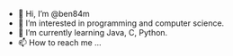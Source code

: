 - 👋 Hi, I’m @ben84m
- 👀 I’m interested in programming and computer science.
- 🌱 I’m currently learning Java, C, Python.
- 📫 How to reach me ...

<!---
ben84m/ben84m is a ✨ special ✨ repository because its `README.md` (this file) appears on your GitHub profile.
You can click the Preview link to take a look at your changes.
--->
